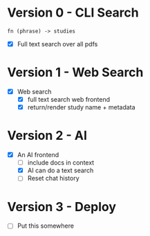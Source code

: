 # Version 0 - CLI Search

`fn (phrase) -> studies`

- [x] Full text search over all pdfs

# Version 1 - Web Search

- [x] Web search
  - [x] full text search web frontend
  - [x] return/render study name + metadata

# Version 2 - AI

- [x] An AI frontend
  - [ ] include docs in context
  - [x] AI can do a text search
  - [ ] Reset chat history

# Version 3 - Deploy

- [ ] Put this somewhere
